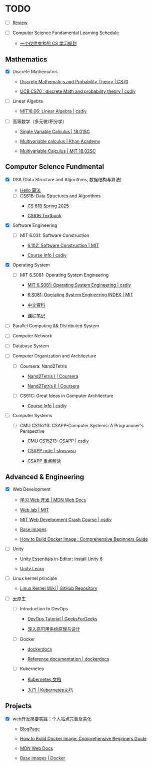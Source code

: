 # TODO

- [ ] [Review](https://github.com/virtualguard101/note/blob/main/TODO.md)

- [ ] Computer Science Fundamental Learning Schedule
    - [一个仅供参考的 CS 学习规划](https://csdiy.wiki/CS%E5%AD%A6%E4%B9%A0%E8%A7%84%E5%88%92/)

## Mathematics

- [x] Discrete Mathematics

    - [Discrete Mathematics and Probability Theory | CS70](https://www.eecs70.org/)

    - [UCB CS70 : discrete Math and probability theory | csdiy](https://csdiy.wiki/%E6%95%B0%E5%AD%A6%E8%BF%9B%E9%98%B6/CS70/)

- [ ] Linear Algebra

    - [MIT18.06: Linear Algebra | csdiy](https://csdiy.wiki/%E6%95%B0%E5%AD%A6%E5%9F%BA%E7%A1%80/MITLA/)

- [ ] 高等数学（多元微/积分学）
    - [Single Variable Calculus | 18.01SC](https://ocw.mit.edu/courses/18-01sc-single-variable-calculus-fall-2010/)

    - [Multivariable calculus | Khan Academy](https://www.khanacademy.org/math/multivariable-calculus)

    - [Multivariable Calculus | MIT 18.02SC](https://ocw.mit.edu/courses/18-02sc-multivariable-calculus-fall-2010/)


## Computer Science Fundmental

- [x] DSA (Data Structure and Algorithms, 数据结构与算法)
    - [Hello 算法](https://www.hello-algo.com/)

    - [ ] CS61B: Data Structures and Algorithms
        - [CS 61B Spring 2025](https://sp25.datastructur.es/)

        - [CS61B Textbook](https://cs61b-2.gitbook.io/cs61b-textbook)

- [x] Software Engineering

    - [ ] MIT 6.031: Software Construction
        - [6.102: Software Construction | MIT](https://web.mit.edu/6.102/www/sp25/)

        - [Course Info | csdiy](https://csdiy.wiki/%E8%BD%AF%E4%BB%B6%E5%B7%A5%E7%A8%8B/6031/)

- [x] Operating System

    - [ ] MIT 6.S081: Operating System Engineering
        - [MIT 6.S081: Operating System Engineering | csdiy](https://csdiy.wiki/%E6%93%8D%E4%BD%9C%E7%B3%BB%E7%BB%9F/MIT6.S081/)

        - [6.S081: Operating System Engineering INDEX | MIT](https://pdos.csail.mit.edu/6.828/2021/schedule.html)

        - [中文资料](https://xv6.dgs.zone/)

        - [课程笔记](https://mit-public-courses-cn-translatio.gitbook.io/mit6-s081)

- [ ] Parallel Computing && Distributed System

- [ ] Computer Network

- [ ] Database System

- [ ] Computer Organization and Architecture

    - [ ] Coursera: Nand2Tetris
        - [Nand2Tetris I | Coursera](https://www.coursera.org/learn/build-a-computer)

        - [Nand2Tetris II | Coursera](https://www.coursera.org/learn/nand2tetris2)

    - [ ] CS61C: Great Ideas in Computer Architecture
        - [Course Info | csdiy](https://csdiy.wiki/%E4%BD%93%E7%B3%BB%E7%BB%93%E6%9E%84/CS61C/)

- [ ] Computer Systems

    - [ ] CMU CS15213: CSAPP-Computer Systems: A Programmer's Perspective
        - [CMU CS15213: CSAPP | csdiy](https://csdiy.wiki/%E8%AE%A1%E7%AE%97%E6%9C%BA%E7%B3%BB%E7%BB%9F%E5%9F%BA%E7%A1%80/CSAPP/)

        - [CSAPP note | sbwcwso](https://note.sbwcwso.com/CSStudy/#/page/csapp)

        - [CSAPP 重点解读](https://fengmuzi2003.gitbook.io/csapp3e)


## Advanced & Engineering

- [x] Web Development
    - [学习 Web 开发 | MDN Web Docs](https://developer.mozilla.org/zh-CN/docs/Learn_web_development)

    - [Web.lab | MIT](https://web.archive.org/web/20250412024231/https://weblab.mit.edu/schedule)

    - [MIT Web Development Crash Course | csdiy](https://csdiy.wiki/Web%E5%BC%80%E5%8F%91/mitweb/)

    - [Base images](https://docs.docker.com/build/building/base-images/)

    - [How to Build Docker Image : Comprehensive Beginners Guide](https://devopscube.com/build-docker-image/)

- [ ] Unity
    - [Unity Essentials in-Editor: Install Unity 6](https://learn.unity.com/tutorial/66c39b3bedbc2a1990cb94c6?contentId=66c4ab6bedbc2a1f94eb0a93&missionId=66c4aac0edbc2a23228c872d&pathwayId=66c4af96edbc2a1604fdfba1&tab=overview)

    - [Unity Learn](https://learn.unity.com/u/68172f02edbc2a162daa2c41/?tab=activity)

- [ ] Linux kernel principle
    - [Linux Kernel Wiki | GitHub Repository](https://github.com/virtualguard101/linux_kernel_wiki)

- [ ] 云原生
    - [ ] Introduction to DevOps
        - [DevOps Tutorial | GeeksForGeeks](https://www.geeksforgeeks.org/devops-tutorial/)

        - [深入高可用系统原理与设计](https://www.thebyte.com.cn/)

        <!-- - [DevOpsBook | Github Repository](https://github.com/virtualguard101/DevOpsBook)
        (*前者SSL证书失效，暂用本地部署阅读替代*) -->

    - [ ] Docker
        - [dockerdocs](https://docs.docker.com/)

        - [Reference documentation | dockerdocs](https://docs.docker.com/reference/)

    - [ ] Kubernetes
        - [Kubernetes 文档](https://kubernetes.io/zh-cn/docs/home/)

        - [入门 | Kubernetes文档](https://kubernetes.io/zh-cn/docs/setup/)


## Projects

- [x] web开发简要实践：个人站点完善及美化
    - [BlogPage](https://blog.virtualguard101.com/2025/06/23/web/)

    - [How to Build Docker Image: Comprehensive Beginners Guide](https://devopscube.com/build-docker-image/)

    - [MDN Web Docs](https://developer.mozilla.org/zh-CN/docs/Learn_web_development/Core/Structuring_content)

    - [Base images | Docker](https://docs.docker.com/build/building/base-images/)
